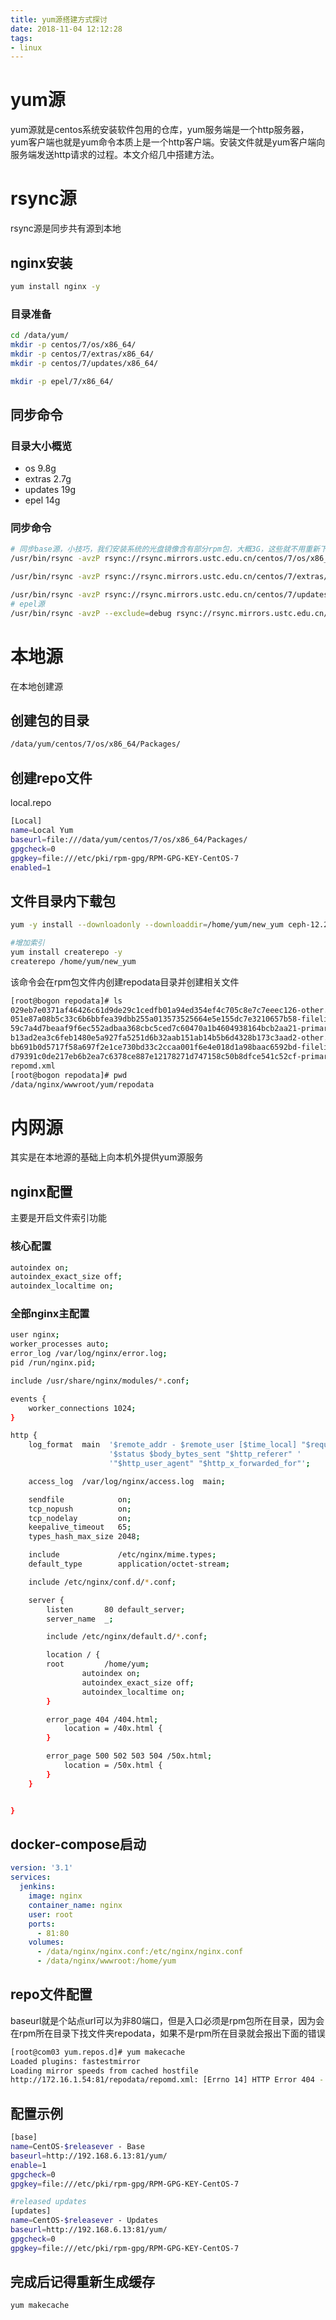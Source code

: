```yaml
---
title: yum源搭建方式探讨
date: 2018-11-04 12:12:28
tags:
- linux
---
```

# yum源

yum源就是centos系统安装软件包用的仓库，yum服务端是一个http服务器，yum客户端也就是yum命令本质上是一个http客户端。安装文件就是yum客户端向服务端发送http请求的过程。本文介绍几中搭建方法。

<!--more-->

# rsync源

rsync源是同步共有源到本地

## nginx安装

```bash
yum install nginx -y
```

### 目录准备

```bash
cd /data/yum/
mkdir -p centos/7/os/x86_64/
mkdir -p centos/7/extras/x86_64/
mkdir -p centos/7/updates/x86_64/

mkdir -p epel/7/x86_64/

```

## 同步命令

### 目录大小概览

- os 9.8g
- extras 2.7g
- updates 19g
- epel 14g

### 同步命令

```bash
# 同步base源，小技巧，我们安装系统的光盘镜像含有部分rpm包，大概3G，这些就不用重新下载。
/usr/bin/rsync -avzP rsync://rsync.mirrors.ustc.edu.cn/centos/7/os/x86_64/ /data/yum/centos/7/os/x86_64/

/usr/bin/rsync -avzP rsync://rsync.mirrors.ustc.edu.cn/centos/7/extras/x86_64/ /data/yum/centos/7/extras/x86_64/

/usr/bin/rsync -avzP rsync://rsync.mirrors.ustc.edu.cn/centos/7/updates/x86_64/ /data/yum/centos/7/updates/x86_64/
# epel源
/usr/bin/rsync -avzP --exclude=debug rsync://rsync.mirrors.ustc.edu.cn/epel/7/x86_64/ /data/yum/epel/7/x86_64/
```

# 本地源

在本地创建源

## 创建包的目录

```bash
/data/yum/centos/7/os/x86_64/Packages/
```

## 创建repo文件

local.repo

```bash
[Local]
name=Local Yum
baseurl=file:///data/yum/centos/7/os/x86_64/Packages/
gpgcheck=0
gpgkey=file:///etc/pki/rpm-gpg/RPM-GPG-KEY-CentOS-7
enabled=1
```

## 文件目录内下载包

```bash
yum -y install --downloadonly --downloaddir=/home/yum/new_yum ceph-12.2.7-0.el7.x86_64 

#增加索引
yum install createrepo -y 
createrepo /home/yum/new_yum
```

该命令会在rpm包文件内创建repodata目录并创建相关文件

```bash
[root@bogon repodata]# ls
029eb7e0371af46426c61d9de29c1cedfb01a94ed354ef4c705c8e7c7eeec126-other.sqlite.bz2
051e87a08b5c33c6b6bbfea39dbb255a013573525664e5e155dc7e3210657b58-filelists.xml.gz
59c7a4d7beaaf9f6ec552adbaa368cbc5ced7c60470a1b4604938164bcb2aa21-primary.sqlite.bz2
b13ad2ea3c6feb1480e5a927fa5251d6b32aab151ab14b5b6d4328b173c3aad2-other.xml.gz
bb691b0d5717f58a697f2e1ce730bd33c2ccaa001f6e4e018d1a98baac6592bd-filelists.sqlite.bz2
d79391c0de217eb6b2ea7c6378ce887e12178271d747158c50b8dfce541c52cf-primary.xml.gz
repomd.xml
[root@bogon repodata]# pwd
/data/nginx/wwwroot/yum/repodata

```

# 内网源
其实是在本地源的基础上向本机外提供yum源服务

## nginx配置

主要是开启文件索引功能

### 核心配置

```bash
autoindex on;
autoindex_exact_size off;
autoindex_localtime on;
```

### 全部nginx主配置

```bash
user nginx;
worker_processes auto;
error_log /var/log/nginx/error.log;
pid /run/nginx.pid;

include /usr/share/nginx/modules/*.conf;

events {
    worker_connections 1024;
}

http {
    log_format  main  '$remote_addr - $remote_user [$time_local] "$request" '
                      '$status $body_bytes_sent "$http_referer" '
                      '"$http_user_agent" "$http_x_forwarded_for"';

    access_log  /var/log/nginx/access.log  main;

    sendfile            on;
    tcp_nopush          on;
    tcp_nodelay         on;
    keepalive_timeout   65;
    types_hash_max_size 2048;

    include             /etc/nginx/mime.types;
    default_type        application/octet-stream;

    include /etc/nginx/conf.d/*.conf;

    server {
        listen       80 default_server;
        server_name  _;

        include /etc/nginx/default.d/*.conf;

        location / {
        root         /home/yum;
                autoindex on;
                autoindex_exact_size off;
                autoindex_localtime on;
        }

        error_page 404 /404.html;
            location = /40x.html {
        }

        error_page 500 502 503 504 /50x.html;
            location = /50x.html {
        }
    }


}

```

## docker-compose启动

```yml
version: '3.1'
services:
  jenkins:
    image: nginx
    container_name: nginx
    user: root
    ports:
      - 81:80
    volumes:
      - /data/nginx/nginx.conf:/etc/nginx/nginx.conf
      - /data/nginx/wwwroot:/home/yum

```

## repo文件配置

baseurl就是个站点url可以为非80端口，但是入口必须是rpm包所在目录，因为会在rpm所在目录下找文件夹repodata，如果不是rpm所在目录就会报出下面的错误

```bash
[root@com03 yum.repos.d]# yum makecache
Loaded plugins: fastestmirror
Loading mirror speeds from cached hostfile
http://172.16.1.54:81/repodata/repomd.xml: [Errno 14] HTTP Error 404 - Not Found

```

## 配置示例

```bash
[base]
name=CentOS-$releasever - Base
baseurl=http://192.168.6.13:81/yum/
enable=1
gpgcheck=0
gpgkey=file:///etc/pki/rpm-gpg/RPM-GPG-KEY-CentOS-7

#released updates
[updates]
name=CentOS-$releasever - Updates
baseurl=http://192.168.6.13:81/yum/
gpgcheck=0
gpgkey=file:///etc/pki/rpm-gpg/RPM-GPG-KEY-CentOS-7
```

## 完成后记得重新生成缓存

```bash
yum makecache
```



